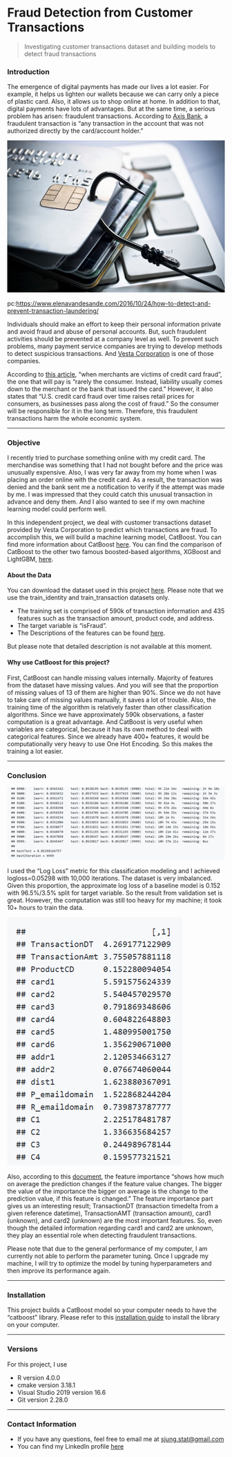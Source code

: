 Fraud Detection from Customer Transactions
================

> Investigating customer transactions dataset and building models to
> detect fraud transactions

### Introduction

The emergence of digital payments has made our lives a lot easier. For
example, it helps us lighten our wallets because we can carry only a
piece of plastic card. Also, it allows us to shop online at home. In
addition to that, digital payments have lots of advantages. But at the
same time, a serious problem has arisen: fraudulent transactions.
According to [Axis
Bank](https://application.axisbank.co.in/webforms/axis-support/sub-issues/FND-Fraud-ccdcsa-1.aspx),
a fraudulent transaction is “any transaction in the account that was not
authorized directly by the card/account holder.”

![](transactionfraud.png "Title")

pc:<https://www.elenavandesande.com/2016/10/24/how-to-detect-and-prevent-transaction-laundering/>

Individuals should make an effort to keep their personal information
private and avoid fraud and abuse of personal accounts. But, such
fraudulent activities should be prevented at a company level as well. To
prevent such problems, many payment service companies are trying to
develop methods to detect suspicious transactions. And [Vesta
Corporation](https://trustvesta.com/) is one of those companies.

According to [this
article](https://www.nerdwallet.com/article/credit-cards/merchants-victims-credit-card-fraud),
“when merchants are victims of credit card fraud”, the one that will pay
is “rarely the consumer. Instead, liability usually comes down to the
merchant or the bank that issued the card.” However, it also states that
“U.S. credit card fraud over time raises retail prices for consumers, as
businesses pass along the cost of fraud.” So the consumer will be
responsible for it in the long term. Therefore, this fraudulent
transactions harm the whole economic system.

-----

### Objective

I recently tried to purchase something online with my credit card. The
merchandise was something that I had not bought before and the price was
unusually expensive. Also, I was very far away from my home when I was
placing an order online with the credit card. As a result, the
transaction was denied and the bank sent me a notification to verify if
the attempt was made by me. I was impressed that they could catch this
unusual transaction in advance and deny them. And I also wanted to see
if my own machine learning model could perform well.

In this independent project, we deal with customer transactions dataset
provided by Vesta Corporation to predict which transactions are fraud.
To accomplish this, we will build a machine learning model, CatBoost.
You can find more information about CatBoost
[here](https://catboost.ai/). You can find the comparison of CatBoost to
the other two famous boosted-based algorithms, XGBoost and LightGBM,
[here](https://medium.com/riskified-technology/xgboost-lightgbm-or-catboost-which-boosting-algorithm-should-i-use-e7fda7bb36bc).

#### About the Data

You can download the dataset used in this project
[here](https://www.kaggle.com/c/ieee-fraud-detection/data). Please note
that we use the train\_identity and train\_transaction datasets only. 
- The training set is comprised of 590k of transaction information and 435
features such as the transaction amount, product code, and address. 
- The target variable is “isFraud”. 
- The Descriptions of the features can be found [here](https://www.kaggle.com/c/ieee-fraud-detection/discussion/101203).

But please note that detailed description is not available at this moment.

#### Why use CatBoost for this project?

First, CatBoost can handle missing values internally. Majority of
features from the dataset have missing values. And you will see that the
proportion of missing values of 13 of them are higher than 90%. Since we
do not have to take care of missing values manually, it saves a lot of
trouble. Also, the training time of the algorithm is relatively faster
than other classification algorithms. Since we have approximately 590k
observations, a faster computation is a great advantage. And CatBoost is
very useful when variables are categorical, because it has its own
method to deal with categorical features. Since we already have 400+
features, it would be computationally very heavy to use One Hot
Encoding. So this makes the training a lot easier.

-----

### Conclusion

![](CatBoost%20result.png "Title")

I used the “Log Loss” metric for this classification modeling and I
achieved logloss=0.05298 with 10,000 iterations. The dataset is very
imbalanced. Given this proportion, the approximate log loss of a baseline
model is 0.152 with 96.5%/3.5% split for target variable. So the result from validation set is great. However, the computation was
still too heavy for my machine; it took 10+ hours to train the data.

![](feature%20importance.png "Title")

Also, according to this
[document](https://catboost.ai/docs/concepts/fstr.html#fstr), the
feature importance “shows how much on average the prediction changes if
the feature value changes. The bigger the value of the importance the
bigger on average is the change to the prediction value, if this feature
is changed.” The feature importance part gives us an interesting result;
TransactionDT (transaction timedelta from a given reference datetime),
TransactionAMT (transaction amount), card1 (unknown), and card2
(unknown) are the most important features. So, even though the detailed
information regarding card1 and card2 are unknown, they play an
essential role when detecting fraudulent transactions.

Please note that due to the general performance of my computer, I am
currently not able to perform the parameter tuning. Once I upgrade my
machine, I will try to optimize the model by tuning hyperparameters and
then improve its performance again.

-----

### Installation

This project builds a CatBoost model so your computer needs to have the
“catboost” library. Please refer to this [installation
guide](https://catboost.ai/docs/concepts/r-installation.html) to install
the library on your computer.

-----

### Versions

For this project, I use

  - R version 4.0.0
  - cmake version 3.18.1
  - Visual Studio 2019 version 16.6
  - Git version 2.28.0

-----

### Contact Information

  - If you have any questions, feel free to email me at
    <sjung.stat@gmail.com>
  - You can find my LinkedIn profile
    [here](https://www.linkedin.com/in/sjung-stat/)
